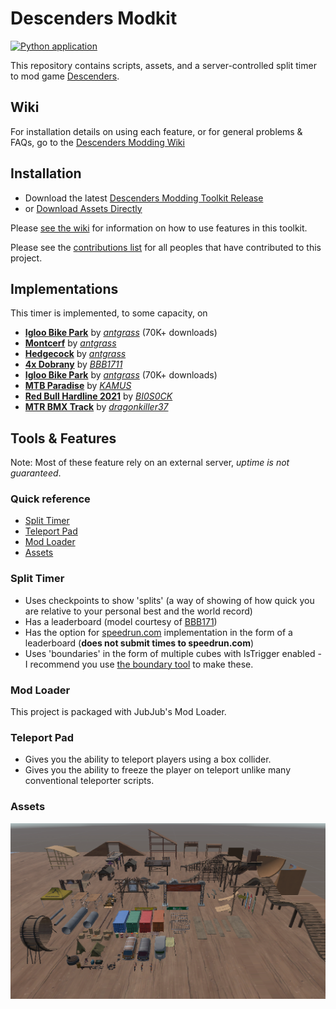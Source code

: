 # Descenders Modkit
[![Python application](https://github.com/nohumanman/descenders-modkit/actions/workflows/python-app.yml/badge.svg)](https://github.com/nohumanman/descenders-modkit/actions/workflows/python-app.yml)

This repository contains scripts, assets, and a server-controlled split timer to mod game [Descenders](https://store.steampowered.com/app/681280/Descenders/).

## Wiki

For installation details on using each feature, or for general problems & FAQs, go to the [Descenders Modding Wiki](https://github.com/nohumanman/descenders-modding/wiki)

## Installation

- Download the latest [Descenders Modding Toolkit Release](https://github.com/nohumanman/descenders-split-timer/releases/tag/main-release)
- or [Download Assets Directly](/unity-project/Assets/)

Please [see the wiki]() for information on how to use features in this toolkit.

Please see the [contributions list](/Contributions.md) for all peoples that have contributed to this project.

## Implementations
This timer is implemented, to some capacity, on 
- **[Igloo Bike Park](https://mod.io/g/descenders/m/igloo-bike-park)** by *[antgrass](https://mod.io/g/descenders/u/antgrass)* (70K+ downloads)
- **[Montcerf](https://mod.io/g/descenders/m/montcerf)** by *[antgrass](https://mod.io/g/descenders/u/antgrass)*
- **[Hedgecock](https://mod.io/g/descenders/m/hedgecock)** by *[antgrass](https://mod.io/g/descenders/u/antgrass)*
- **[4x Dobrany](https://mod.io/g/descenders/m/4x-dobrany)** by *[BBB1711](https://mod.io/g/descenders/u/bbb1711)*
- **[Igloo Bike Park](https://mod.io/g/descenders/m/igloo-bike-park)** by *[antgrass](https://mod.io/g/descenders/u/antgrass)* (70K+ downloads)
- **[MTB Paradise](https://mod.io/g/descenders/m/mtb-paradise)** by *[KAMUS](https://mod.io/g/descenders/u/kamus)*
- **[Red Bull Hardline 2021](https://mod.io/g/descenders/m/rbhl21)** by *[
BI0S0CK](https://mod.io/g/descenders/u/bi0s0ck)*
- **[MTR BMX Track](https://mod.io/g/descenders/m/mtr-bmx-track)** by *[dragonkiller37](https://mod.io/g/descenders/u/dragonkiller37)*

## Tools & Features
Note: Most of these feature rely on an external server, *uptime is not guaranteed*.

### Quick reference
- [Split Timer](#split-timer)
- [Teleport Pad](#teleport-pad)
- [Mod Loader](#mod-loader)
- [Assets](#assets)

### Split Timer
- Uses checkpoints to show 'splits' (a way of showing of how quick you are relative to your personal best and the world record)
- Has a leaderboard (model courtesy of [BBB171](https://mod.io/g/descenders/u/bbb1711))
- Has the option for [speedrun.com](https://speedrun.com) implementation in the form of a leaderboard (**does not submit times to speedrun.com**)
- Uses 'boundaries' in the form of multiple cubes with IsTrigger enabled - I recommend you use [the boundary tool](#boundary-tool) to make these.

### Mod Loader
This project is packaged with JubJub's Mod Loader.

### Teleport Pad
- Gives you the ability to teleport players using a box collider.
- Gives you the ability to freeze the player on teleport unlike many conventional teleporter scripts.

### Assets
![Alt text](image.png)
